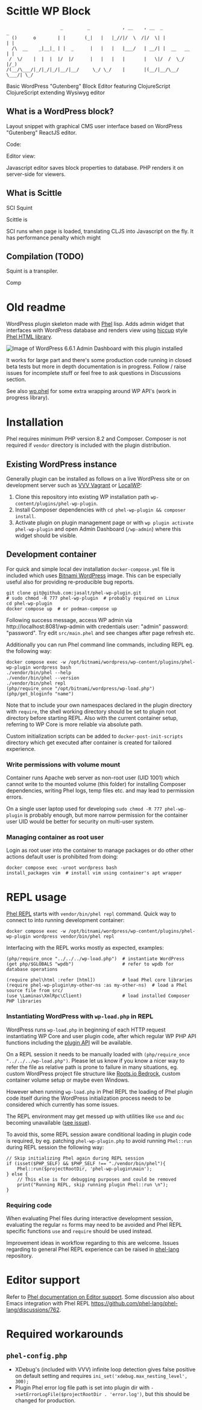 # Scittle WP Block

```
   	   	   	   	   	_  	   	  _	   	   	   , __	   , __	 _ 	   	   	   _
  ()   	  o	   	   | | 	   	 (_|   |   |_//|/  \  /|/  \| |	   	   	  |	|
  /\  __   	_|__|_ | | 	_  	   |   |   |   |___/   | __/| |	 __	  __  |	|
 / 	\/ 	  |	 | 	|  |/  |/  	   |   |   |   |   	   |   \|/ 	/  \_/ 	  |/_)
/(__/\___/|_/|_/|_/|__/|__/	   	\_/	\_/	   |   	   |(__/|__/\__/ \___/|	\_/

```

Basic WordPress "Gutenberg" Block Editor featuring ClojureScript
ClojureScript extending Wysiwyg editor 



## What is a WordPress block?
Layout snippet with graphical CMS user interface based on WordPress "Gutenberg" ReactJS editor.

Code:
<!-- wp:my-plugin/scittle-block {"textContent":"FOO text here","isBold":true} /-->
Editor view:
<screenshot>

Javascript editor saves block properties to database.
PHP renders it on server-side for viewers.

## What is Scittle
SCI
Squint

Scittle is 

SCI runs when page is loaded, translating CLJS into Javascript on the fly.
It has performance penalty which might 

## Compilation (TODO)
Squint is a transpiler.

Comp


# Old readme

WordPress plugin skeleton made with [Phel](https://phel-lang.org/) lisp. Adds admin widget that interfaces with WordPress database and renders view using [hiccup](https://github.com/weavejester/hiccup) style [Phel HTML library](https://phel-lang.org/documentation/html-rendering/).

![Image of WordPress 6.6.1 Admin Dashboard with this plugin installed](demo.png "WordPress 6.6.1 Admin Dashboard with this plugin installed")

It works for large part and there's some production code running in closed beta tests but more in depth documentation is in progress. Follow / raise issues for incomplete stuff or feel free to ask questions in Discussions section. 

See also [wp.phel](https://gist.github.com/jasalt/900435efa20aade0f6b1b31fce779b23) for some extra wrapping around WP API's (work in progress library).

# Installation

Phel requires minimum PHP version 8.2 and Composer. Composer is not required if `vendor` directory is included with the plugin distribution.

## Existing WordPress instance

Generally plugin can be installed as follows on a live WordPress site or on development server such as [VVV Vagrant](https://varyingvagrantvagrants.org/) or [LocalWP](https://localwp.com/):

1) Clone this repository into existing WP installation path `wp-content/plugins/phel-wp-plugin`.
2) Install Composer dependencies with `cd phel-wp-plugin && composer install`.
3) Activate plugin on plugin management page or with `wp plugin activate phel-wp-plugin` and open Admin Dashboard (`/wp-admin`) where this widget should be visible.

## Development container

For quick and simple local dev installation `docker-compose.yml` file is included which uses [Bitnami WordPress](https://hub.docker.com/r/bitnami/wordpress/) image. This can be especially useful also for providing re-producible bug reports.

```
git clone git@github.com:jasalt/phel-wp-plugin.git
# sudo chmod -R 777 phel-wp-plugin  # probably required on Linux
cd phel-wp-plugin
docker compose up  # or podman-compose up
```

Following success message, access WP admin via http://localhost:8081/wp-admin with credentials user: "admin" password: "password". Try edit `src/main.phel` and see changes after page refresh etc.

Additionally you can run Phel command line commands, including REPL eg. the following way:

```
docker compose exec -w /opt/bitnami/wordpress/wp-content/plugins/phel-wp-plugin wordpress bash
./vendor/bin/phel --help
./vendor/bin/phel --version
./vendor/bin/phel repl
(php/require_once "/opt/bitnami/wordpress/wp-load.php")
(php/get_bloginfo "name")
```

Note that to include your own namespaces declared in the plugin directory with `require`, the shell working directory should be set to plugin root directory before starting REPL. Also with the current container setup, referring to WP Core is more reliable via absolute path.

Custom initialization scripts can be added to `docker-post-init-scripts` directory which get executed after container is created for tailored experience.

### Write permissions with volume mount

Container runs Apache web server as non-root user (UID 1001) which cannot write to the mounted volume (this folder) for installing Composer dependencies, writing Phel logs, temp files etc. and may lead to permission errors.

On a single user laptop used for developing `sudo chmod -R 777 phel-wp-plugin` is probably enough, but more narrow permission for the container user UID would be better for security on multi-user system.

### Managing container as root user

Login as root user into the container to manage packages or do other other actions default user is prohibited from doing:
```
docker compose exec -uroot wordpress bash
install_packages vim  # install vim using container's apt wrapper 
```

# REPL usage
[Phel REPL](https://phel-lang.org/documentation/repl/) starts with `vendor/bin/phel repl` command. Quick way to connect to into running development container:
```
docker compose exec -w /opt/bitnami/wordpress/wp-content/plugins/phel-wp-plugin wordpress vendor/bin/phel repl
```
Interfacing with the REPL works mostly as expected, examples:
```
(php/require_once "../../../wp-load.php")  # instantiate WordPress
(get php/$GLOBALS "wpdb")                  # refer to wpdb for database operations

(require phel\html :refer [html])          # load Phel core libraries
(require phel-wp-plugin\my-other-ns :as my-other-ns)  # load a Phel source file from src/
(use \Laminas\XmlRpc\Client)               # load installed Composer PHP libraries
```

### Instantiating WordPress with `wp-load.php` in REPL

WordPress runs `wp-load.php` in beginning of each HTTP request instantiating WP Core and user plugin code, after which regular WP PHP API functions including the [plugin API](https://developer.wordpress.org/reference/) will be available.

On a REPL session it needs to be manually loaded with `(php/require_once "../../../wp-load.php")`. Please let us know if you know a nicer way to refer the file as relative path is prone to failure in many situations, eg. custom WordPress project file structure like [Roots.io Bedrock](https://roots.io/bedrock/), custom container volume setup or maybe even Windows.

However when running `wp-load.php` in Phel REPL the loading of Phel plugin code itself during the WordPress initialization process needs to be considered which currently has some issues.

The REPL environment may get messed up with utilities like `use` and `doc` becoming unavailable ([see issue](https://github.com/phel-lang/phel-lang/issues/766)).

To avoid this, some REPL session aware conditional loading in plugin code is required, by eg. patching `phel-wp-plugin.php` to avoid running `Phel::run` during REPL session the following way:

```
// Skip initializing Phel again during REPL session
if (isset($PHP_SELF) && $PHP_SELF !== "./vendor/bin/phel"){
	Phel::run($projectRootDir, 'phel-wp-plugin\main');
} else {
	// This else is for debugging purposes and could be removed
	print("Running REPL, skip running plugin Phel::run \n");
}
```
### Requiring code

When evaluating Phel files during interactive development session, evaluating the regular `ns` forms may need to be avoided and Phel REPL specific functions `use` and `require` should be used instead. 

Improvement ideas in workflow regarding to this are welcome. Issues regarding to general Phel REPL experience can be raised in [phel-lang](https://github.com/phel-lang/phel-lang/issues) repository.

# Editor support

Refer to [Phel documentation on Editor support](https://phel-lang.org/documentation/getting-started/#editor-support). Some discussion also about Emacs integration with Phel REPL https://github.com/phel-lang/phel-lang/discussions/762.

# Required workarounds

## `phel-config.php`

- XDebug's (included with VVV) infinite loop detection gives false positive on default setting and requires `ini_set('xdebug.max_nesting_level', 300);`
- Plugin Phel error log file path is set into plugin dir with `->setErrorLogFile($projectRootDir . 'error.log')`, but this should be changed for production.
